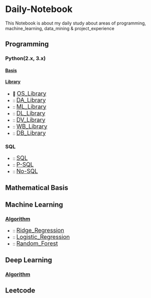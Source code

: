 # Daily-Notebook
This Notebook is about my daily study about areas of programming, machine_learning, data_mining & project_experience

## Programming
### Python(2.x, 3.x)
#### [Basis](/Programming/Python/Basis)
#### [Library](/Programming/Python/Library)
* :banana: [<font size=+1>OS_Library</font>](/Programming/Python/Library/OS_Library)
* :: [<font size=+1>DA_Library</font>](/Programming/Python/Library/DA_Library)
* :: [<font size=+1>ML_Library</font>](/Programming/Python/Library/ML_Library)
* :: [<font size=+1>DL_Library</font>](/Programming/Python/Library/DL_Library)
* :: [<font size=+1>DV_Library</font>](/Programming/Python/Library/DV_Library)
* :: [<font size=+1>WB_Library</font>](/Programming/Python/Library/WB_Library)
* :: [<font size=+1>DB_Library</font>](/Programming/Python/Library/DB_Library)

### SQL
* :: [<font size=+1>SQL</font>](/Programming/SQL/SQL)
* :: [<font size=+1>P-SQL</font>](/Programming/SQL/P-SQL)
* :: [<font size=+1>No-SQL</font>](/Programming/SQL/No-SQL)


## Mathematical Basis

## Machine Learning
### [Algorithm](/Machine_Learning/Algorithm)
* :: [<font size=+1>Ridge_Regression</font>](/Machine_Learning/Algorithm/Ridge_Rgression)
* :: [<font size=+1>Logistic_Regression</font>](/Machine_Learning/Algorithm/Logistic_Regression)
* :: [<font size=+1>Random_Forest</font>](/Machine_Learning/Algorithm/Random_Forest)


## Deep Learning
### [Algorithm](/Deep_Learning/Algorithm)

## Leetcode


